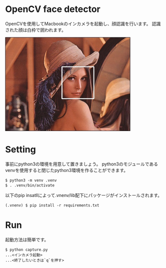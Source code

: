 # OpenCV face detector

OpenCVを使用してMacbookのインカメラを起動し、顔認識を行います。
認識された顔は白枠で囲われます。

![sample](./picture/sample.jpeg)

# Setting
事前にpython3の環境を用意して置きましょう。
python3のモジュールであるvenvを使用すると閉じたpython3環境を作ることができます。

```
$ python3 -m venv .venv
$ . .venv/bin/activate
```

以下のpip insatllによって.vnenv/lib配下にパッケージがインストールされます。

```
(.vnenv) $ pip install -r requirements.txt
```

# Run

起動方法は簡単です。
```
$ python capture.py
...<インカメラ起動>
...<終了したいときは`q`を押す>
```

